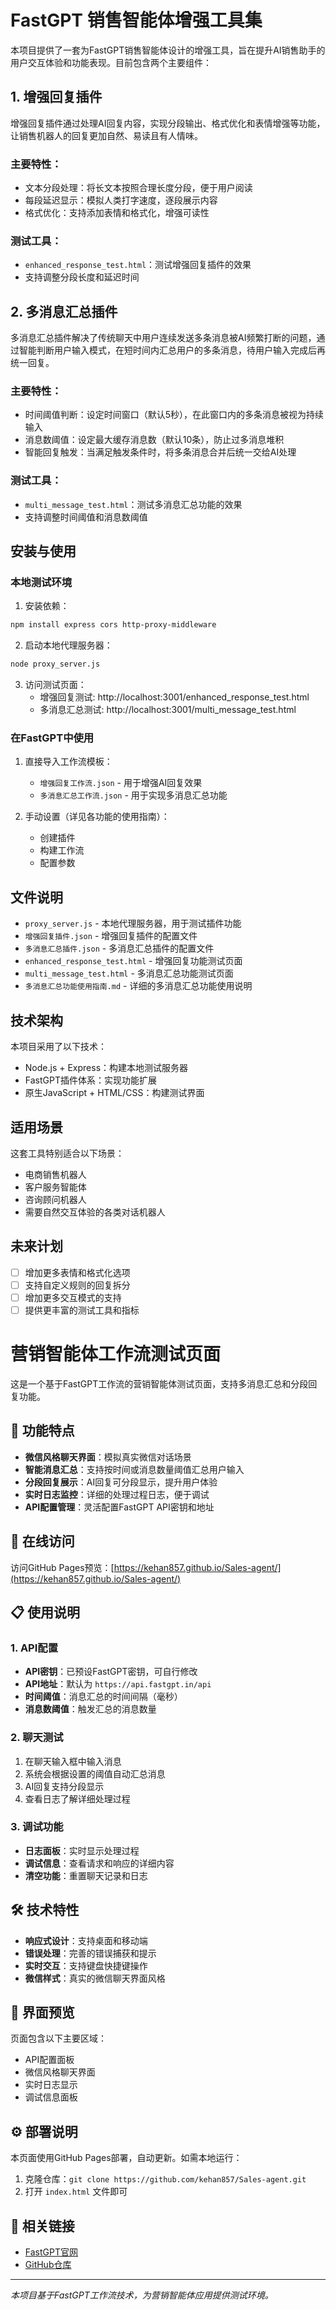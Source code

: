 # FastGPT 销售智能体增强工具集

本项目提供了一套为FastGPT销售智能体设计的增强工具，旨在提升AI销售助手的用户交互体验和功能表现。目前包含两个主要组件：

## 1. 增强回复插件

增强回复插件通过处理AI回复内容，实现分段输出、格式优化和表情增强等功能，让销售机器人的回复更加自然、易读且有人情味。

### 主要特性：
- 文本分段处理：将长文本按照合理长度分段，便于用户阅读
- 每段延迟显示：模拟人类打字速度，逐段展示内容
- 格式优化：支持添加表情和格式化，增强可读性

### 测试工具：
- `enhanced_response_test.html`：测试增强回复插件的效果
- 支持调整分段长度和延迟时间

## 2. 多消息汇总插件

多消息汇总插件解决了传统聊天中用户连续发送多条消息被AI频繁打断的问题，通过智能判断用户输入模式，在短时间内汇总用户的多条消息，待用户输入完成后再统一回复。

### 主要特性：
- 时间阈值判断：设定时间窗口（默认5秒），在此窗口内的多条消息被视为持续输入
- 消息数阈值：设定最大缓存消息数（默认10条），防止过多消息堆积
- 智能回复触发：当满足触发条件时，将多条消息合并后统一交给AI处理

### 测试工具：
- `multi_message_test.html`：测试多消息汇总功能的效果
- 支持调整时间阈值和消息数阈值

## 安装与使用

### 本地测试环境

1. 安装依赖：
```bash
npm install express cors http-proxy-middleware
```

2. 启动本地代理服务器：
```bash
node proxy_server.js
```

3. 访问测试页面：
   - 增强回复测试: http://localhost:3001/enhanced_response_test.html
   - 多消息汇总测试: http://localhost:3001/multi_message_test.html

### 在FastGPT中使用

1. 直接导入工作流模板：
   - `增强回复工作流.json` - 用于增强AI回复效果
   - `多消息汇总工作流.json` - 用于实现多消息汇总功能

2. 手动设置（详见各功能的使用指南）：
   - 创建插件
   - 构建工作流
   - 配置参数

## 文件说明

- `proxy_server.js` - 本地代理服务器，用于测试插件功能
- `增强回复插件.json` - 增强回复插件的配置文件
- `多消息汇总插件.json` - 多消息汇总插件的配置文件
- `enhanced_response_test.html` - 增强回复功能测试页面
- `multi_message_test.html` - 多消息汇总功能测试页面
- `多消息汇总功能使用指南.md` - 详细的多消息汇总功能使用说明

## 技术架构

本项目采用了以下技术：
- Node.js + Express：构建本地测试服务器
- FastGPT插件体系：实现功能扩展
- 原生JavaScript + HTML/CSS：构建测试界面

## 适用场景

这套工具特别适合以下场景：
- 电商销售机器人
- 客户服务智能体
- 咨询顾问机器人
- 需要自然交互体验的各类对话机器人

## 未来计划

- [ ] 增加更多表情和格式化选项
- [ ] 支持自定义规则的回复拆分
- [ ] 增加更多交互模式的支持
- [ ] 提供更丰富的测试工具和指标

# 营销智能体工作流测试页面

这是一个基于FastGPT工作流的营销智能体测试页面，支持多消息汇总和分段回复功能。

## 🌟 功能特点

- **微信风格聊天界面**：模拟真实微信对话场景
- **智能消息汇总**：支持按时间或消息数量阈值汇总用户输入
- **分段回复展示**：AI回复可分段显示，提升用户体验
- **实时日志监控**：详细的处理过程日志，便于调试
- **API配置管理**：灵活配置FastGPT API密钥和地址

## 🚀 在线访问

访问GitHub Pages预览：[https://kehan857.github.io/Sales-agent/](https://kehan857.github.io/Sales-agent/)

## 📋 使用说明

### 1. API配置
- **API密钥**：已预设FastGPT密钥，可自行修改
- **API地址**：默认为 `https://api.fastgpt.in/api`
- **时间阈值**：消息汇总的时间间隔（毫秒）
- **消息数阈值**：触发汇总的消息数量

### 2. 聊天测试
1. 在聊天输入框中输入消息
2. 系统会根据设置的阈值自动汇总消息
3. AI回复支持分段显示
4. 查看日志了解详细处理过程

### 3. 调试功能
- **日志面板**：实时显示处理过程
- **调试信息**：查看请求和响应的详细内容
- **清空功能**：重置聊天记录和日志

## 🛠️ 技术特性

- **响应式设计**：支持桌面和移动端
- **错误处理**：完善的错误捕获和提示
- **实时交互**：支持键盘快捷键操作
- **微信样式**：真实的微信聊天界面风格

## 📱 界面预览

页面包含以下主要区域：
- API配置面板
- 微信风格聊天界面
- 实时日志显示
- 调试信息面板

## ⚙️ 部署说明

本页面使用GitHub Pages部署，自动更新。如需本地运行：

1. 克隆仓库：`git clone https://github.com/kehan857/Sales-agent.git`
2. 打开 `index.html` 文件即可

## 🔗 相关链接

- [FastGPT官网](https://fastgpt.in/)
- [GitHub仓库](https://github.com/kehan857/Sales-agent)

---

*本项目基于FastGPT工作流技术，为营销智能体应用提供测试环境。* 